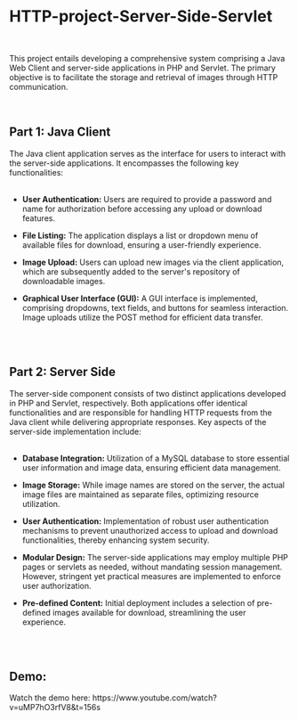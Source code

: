 # HTTP-project-Server-Side-Servlet
<br/>

This project entails developing a comprehensive system comprising a Java Web Client and server-side applications in PHP and Servlet. The primary objective is to facilitate the storage and retrieval of images through HTTP communication.

<br/>

<h2>Part 1: Java Client</h2>
The Java client application serves as the interface for users to interact with the server-side applications. It encompasses the following key functionalities:
<br/>
<br/>

* **User Authentication:** Users are required to provide a password and name for authorization before accessing any upload or download features.
  
* **File Listing:** The application displays a list or dropdown menu of available files for download, ensuring a user-friendly experience.
  
* **Image Upload:** Users can upload new images via the client application, which are subsequently added to the server's repository of downloadable images.

* **Graphical User Interface (GUI):** A GUI interface is implemented, comprising dropdowns, text fields, and buttons for seamless interaction. Image uploads utilize the POST method for efficient data transfer.

<br/>
<br/>

<h2>Part 2: Server Side</h2>
The server-side component consists of two distinct applications developed in PHP and Servlet, respectively. Both applications offer identical functionalities and are responsible for handling HTTP requests from the Java client while delivering appropriate responses. Key aspects of the server-side implementation include:
<br/>
<br/>

* **Database Integration:** Utilization of a MySQL database to store essential user information and image data, ensuring efficient data management.
  
* **Image Storage:** While image names are stored on the server, the actual image files are maintained as separate files, optimizing resource utilization.
  
* **User Authentication:** Implementation of robust user authentication mechanisms to prevent unauthorized access to upload and download functionalities, thereby enhancing system security.
  
* **Modular Design:** The server-side applications may employ multiple PHP pages or servlets as needed, without mandating session management. However, stringent yet practical measures are implemented to enforce user authorization.
  
* **Pre-defined Content:** Initial deployment includes a selection of pre-defined images available for download, streamlining the user experience.

<br/>
<br/>

<h2>Demo:</h2>
Watch the demo here: https://www.youtube.com/watch?v=uMP7hO3rfV8&t=156s
